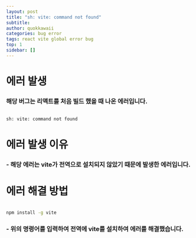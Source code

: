 ```yaml
---
layout: post
title: "sh: vite: command not found"
subtitle:
author: quokkawaii
categories: bug error
tags: react vite global error bug
top: 1
sidebar: []
---
```


# 에러 발생

### 해당 버그는 리액트를 처음 빌드 했을 때 나온 에러입니다.

```sh

sh: vite: command not found

```

# 에러 발생 이유

### - 해당 에러는 vite가 전역으로 설치되지 않았기 때문에 발생한 에러입니다.

# 에러 해결 방법

```sh

npm install -g vite

```

### - 위의 명령어를 입력하여 전역에 vite를 설치하여 에러를 해결했습니다.
